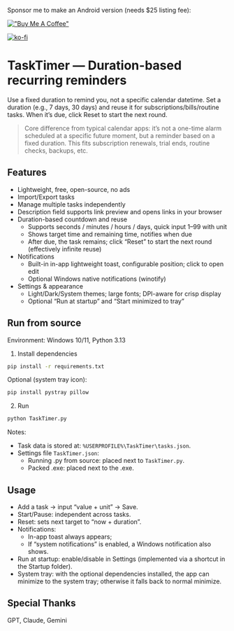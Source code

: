 Sponsor me to make an Android version (needs $25 listing fee):  

[!["Buy Me A Coffee"](https://www.buymeacoffee.com/assets/img/custom_images/orange_img.png)](https://www.buymeacoffee.com/arttin)  

[![ko-fi](https://www.ko-fi.com/img/githubbutton_sm.svg)](https://ko-fi.com/U7U01KBWBU)  

# TaskTimer — Duration-based recurring reminders

Use a fixed duration to remind you, not a specific calendar datetime. Set a duration (e.g., 7 days, 30 days) and reuse it for subscriptions/bills/routine tasks. When it’s due, click Reset to start the next round.

> Core difference from typical calendar apps: it’s not a one-time alarm scheduled at a specific future moment, but a reminder based on a fixed duration. This fits subscription renewals, trial ends, routine checks, backups, etc.

## Features

- Lightweight, free, open-source, no ads
- Import/Export tasks
- Manage multiple tasks independently
- Description field supports link preview and opens links in your browser
- Duration-based countdown and reuse
  - Supports seconds / minutes / hours / days, quick input 1–99 with unit
  - Shows target time and remaining time, notifies when due
  - After due, the task remains; click “Reset” to start the next round (effectively infinite reuse)
- Notifications
  - Built-in in-app lightweight toast, configurable position; click to open edit
  - Optional Windows native notifications (winotify)
- Settings & appearance
  - Light/Dark/System themes; large fonts; DPI-aware for crisp display
  - Optional “Run at startup” and “Start minimized to tray”

## Run from source

Environment: Windows 10/11, Python 3.13

1) Install dependencies

```cmd
pip install -r requirements.txt
```

Optional (system tray icon):

```cmd
pip install pystray pillow
```

2) Run

```cmd
python TaskTimer.py
```

Notes:
- Task data is stored at: `%USERPROFILE%\TaskTimer\tasks.json`.
- Settings file `TaskTimer.json`:
  - Running .py from source: placed next to `TaskTimer.py`.
  - Packed .exe: placed next to the .exe.

## Usage

- Add a task → input “value + unit” → Save.
- Start/Pause: independent across tasks.
- Reset: sets next target to “now + duration”.
- Notifications:
  - In-app toast always appears;
  - If “system notifications” is enabled, a Windows notification also shows.
- Run at startup: enable/disable in Settings (implemented via a shortcut in the Startup folder).
- System tray: with the optional dependencies installed, the app can minimize to the system tray; otherwise it falls back to normal minimize.

## Special Thanks
GPT, Claude, Gemini
